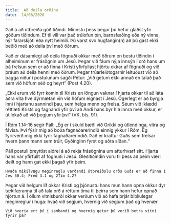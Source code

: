```yaml
---
title:  Að deila orðinu
date:  14/08/2020
---
```


Það á að útbreiða góð tíðindi.  Minnstu þess þegar þú hefur glaðst yfir góðum tíðindum.  Ef til vill var það trúlofun þín, barnsfæðing eða ný vinna, nýr fararskjóti eða nýtt heimili.  Þú varst svo hugfangin(n) að þú gast ekki beðið með að deila því með öðrum.

Það er dásamlegt að deila fögnuði okkar með öðrum en bestu tíðindin í alheiminum er frásögnin um Jesú.  Þegar við fáum nýja innsýn í orð hans um þá frelsun sem er að finna í Kristi yfirfyllast hjörtu okkar af fögnuði og við þráum að deila henni með öðrum.  Þegar trúarleiðtogarnir leituðust við að þagga niður í postulunum sagði Pétur: „Við getum ekki annað en talað það sem við höfum séð og heyrt“ (Post 4.20).

„Ekki erum við fyrr komin til Krists en löngun vaknar í hjarta okkar til að láta aðra vita hve dýrmætan vin við höfum eignast í Jesú.  Ógerlegt er að byrgja inni í hjartanu sannindi þau, sem helga menn og frelsa.  Séum við íklædd réttlæti Krists og fagnandi yfir því að Andi hans býr hið innra með okkur, er útilokað að við þegjum yfir því“ (VK, bls. 91).

Í Róm 1.14-16 segir Páll: „Ég er í skuld bæði við Grikki og útlendinga, vitra og fávísa.  Því fýsir mig að boða fagnaðarerindið einnig ykkur í Róm.  Ég fyrirverð mig ekki fyrir fagnaðarerindið.  Það er kraftur Guðs sem frelsar hvern þann mann sem trúir, Gyðinginn fyrst og aðra síðan.“

Páll postuli þreyttist aldrei á að rekja frásögnina um afturhvarf sitt.  Hjarta hans var yfirfullt af fögnuði í Jesú.  Gleðitíðindin voru til þess að þeim væri deilt og hann gat ekki þagað yfir þeim.

`Hvaða mikilvægu meginreglu varðandi útbreiðslu orðs Guðs er að finna í Jes 50.4; Préd 3.1 og 2Tím 4.2?`

Þegar við helgum líf okkar Kristi og þjónustu hans mun hann opna okkur dyr tækifæranna til að tala orð á réttum tíma til þeirra sem hann hefur opnað hjörtun á.  Í öllum vitnisburði okkar verðum við að hafa þrjár biblíulegar meginreglur í huga: hvað við segjum, hvernig við segjum það og hvenær.

`Við hverja ert þú í sambandi og hvernig getur þú verið betra vitni fyrir þá?`
